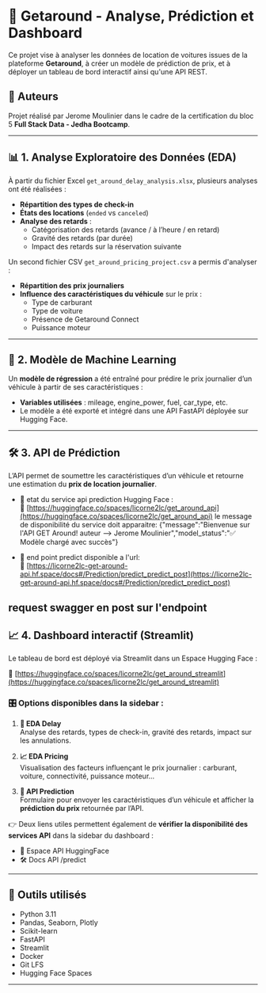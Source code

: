 # 🚗 Getaround - Analyse, Prédiction et Dashboard

Ce projet vise à analyser les données de location de voitures issues de la plateforme **Getaround**, à créer un modèle de prédiction de prix, et à déployer un tableau de bord interactif ainsi qu'une API REST.

## 🙌 Auteurs

Projet réalisé par Jerome Moulinier dans le cadre de la certification du bloc 5 **Full Stack Data - Jedha Bootcamp**.

---

## 📊 1. Analyse Exploratoire des Données (EDA)

À partir du fichier Excel `get_around_delay_analysis.xlsx`, plusieurs analyses ont été réalisées :

- **Répartition des types de check-in**
- **États des locations** (`ended` vs `canceled`)
- **Analyse des retards** :
  - Catégorisation des retards (avance / à l’heure / en retard)
  - Gravité des retards (par durée)
  - Impact des retards sur la réservation suivante

Un second fichier CSV `get_around_pricing_project.csv` a permis d'analyser :

- **Répartition des prix journaliers**
- **Influence des caractéristiques du véhicule** sur le prix :
  - Type de carburant
  - Type de voiture
  - Présence de Getaround Connect
  - Puissance moteur

---

## 🤖 2. Modèle de Machine Learning

Un **modèle de régression** a été entraîné pour prédire le prix journalier d’un véhicule à partir de ses caractéristiques :

- **Variables utilisées** : mileage, engine_power, fuel, car_type, etc.
- Le modèle a été exporté et intégré dans une API FastAPI déployée sur Hugging Face.

---

## 🛠️ 3. API de Prédiction

L’API permet de soumettre les caractéristiques d’un véhicule et retourne une estimation du **prix de location journalier**.

- 📍 etat du service api prediction Hugging Face :  
  🔗 [https://huggingface.co/spaces/licorne2lc/get_around_api](https://huggingface.co/spaces/licorne2lc/get_around_api)
le message de disponibilité du service doit apparaitre:
{"message":"Bienvenue sur l'API GET Around! auteur —> Jerome Moulinier","model_status":"✅ Modèle chargé avec succès"}


- 📄 end point predict disponible a l'url:  
  🔗 [https://licorne2lc-get-around-api.hf.space/docs#/Prediction/predict_predict_post](https://licorne2lc-get-around-api.hf.space/docs#/Prediction/predict_predict_post)

request swagger en post sur l'endpoint 
---

## 📈 4. Dashboard interactif (Streamlit)

Le tableau de bord est déployé via Streamlit dans un Espace Hugging Face :

🔗 [https://huggingface.co/spaces/licorne2lc/get_around_streamlit](https://huggingface.co/spaces/licorne2lc/get_around_streamlit)

### 🎛️ Options disponibles dans la sidebar :

1. **🏁 EDA Delay**  
   Analyse des retards, types de check-in, gravité des retards, impact sur les annulations.

2. **📈 EDA Pricing**  
   Visualisation des facteurs influençant le prix journalier : carburant, voiture, connectivité, puissance moteur...

3. **🔮 API Prediction**  
   Formulaire pour envoyer les caractéristiques d’un véhicule et afficher la **prédiction du prix** retournée par l’API.

👉 Deux liens utiles permettent également de **vérifier la disponibilité des services API** dans la sidebar du dashboard :
- 📄 Espace API HuggingFace
- 🛠️ Docs API /predict

---

## 🧰 Outils utilisés

- Python 3.11
- Pandas, Seaborn, Plotly
- Scikit-learn
- FastAPI
- Streamlit
- Docker
- Git LFS
- Hugging Face Spaces

---





